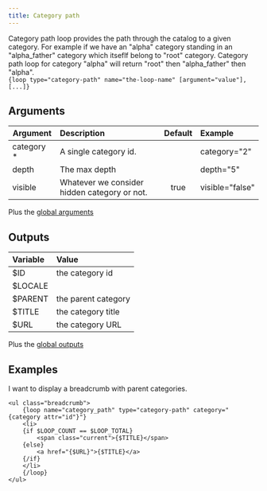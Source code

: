 ```yaml
---
title: Category path
---
```


Category path loop provides the path through the catalog to a given category. For example if we have an "alpha" category standing in an "alpha_father" category which itseflf belong to "root" category. Category path loop for category "alpha" will return "root" then "alpha_father" then "alpha".  
`{loop type="category-path" name="the-loop-name" [argument="value"], [...]}`

## Arguments

| Argument | Description | Default | Example |
| ------------- |:-------------| :-------------: | :-------------|
| category *    | A single category id.                        |      | category="2"    |
| depth         | The max depth                                |      | depth="5"       |
| visible       | Whatever we consider hidden category or not. | true | visible="false" |

Plus the [global arguments](./global_arguments)

## Outputs

| Variable       | Value               |
| :------------- | :------------------ |
| $ID            | the category id     |
| $LOCALE        |                     |
| $PARENT        | the parent category |
| $TITLE         | the category title  |
| $URL           | the category URL    |

Plus the [global outputs](./global_outputs)

## Examples

I want to display a breadcrumb with parent categories.

```smarty
<ul class="breadcrumb">
    {loop name="category_path" type="category-path" category="{category attr="id"}"}
    <li>
    {if $LOOP_COUNT == $LOOP_TOTAL}
        <span class="current">{$TITLE}</span>
    {else}
        <a href="{$URL}">{$TITLE}</a>
    {/if}
    </li>
    {/loop}
</ul>
```
